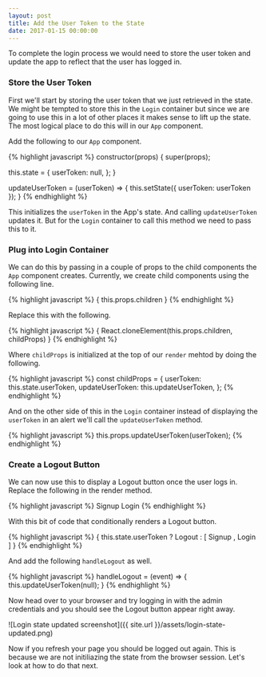 ```yaml
---
layout: post
title: Add the User Token to the State
date: 2017-01-15 00:00:00
---
```


To complete the login process we would need to store the user token and update the app to reflect that the user has logged in.

### Store the User Token

First we'll start by storing the user token that we just retrieved in the state. We might be tempted to store this in the `Login` container but since we are going to use this in a lot of other places it makes sense to lift up the state. The most logical place to do this will in our `App` component.

Add the following to our `App` component.

{% highlight javascript %}
constructor(props) {
  super(props);

  this.state = {
    userToken: null,
  };
}

updateUserToken = (userToken) => {
  this.setState({
    userToken: userToken
  });
}
{% endhighlight %}

This initializes the `userToken` in the App's state. And calling `updateUserToken` updates it. But for the `Login` container to call this method we need to pass this to it.

### Plug into Login Container

We can do this by passing in a couple of props to the child components the `App` component creates. Currently, we create child components using the following line.

{% highlight javascript %}
{ this.props.children }
{% endhighlight %}

Replace this with the following.

{% highlight javascript %}
{ React.cloneElement(this.props.children, childProps) }
{% endhighlight %}

Where `childProps` is initialized at the top of our `render` mehtod by doing the following.

{% highlight javascript %}
const childProps = {
  userToken: this.state.userToken,
  updateUserToken: this.updateUserToken,
};
{% endhighlight %}

And on the other side of this in the `Login` container instead of displaying the `userToken` in an alert we'll call the `updateUserToken` method.

{% highlight javascript %}
this.props.updateUserToken(userToken);
{% endhighlight %}

### Create a Logout Button

We can now use this to display a Logout button once the user logs in. Replace the following in the render method.

{% highlight javascript %}
<LinkContainer to="/signup">
  <NavItem>Signup</NavItem>
</LinkContainer>
<LinkContainer to="/login">
  <NavItem>Login</NavItem>
</LinkContainer>
{% endhighlight %}
 
With this bit of code that conditionally renders a Logout button.

{% highlight javascript %}
{ this.state.userToken
  ? <NavItem onClick={this.handleLogout}>Logout</NavItem>
  : [ <LinkContainer key="1" to="/signup">
        <NavItem>Signup</NavItem>
      </LinkContainer>,
      <LinkContainer key="2" to="/login">
        <NavItem>Login</NavItem>
      </LinkContainer> ] }
{% endhighlight %}

And add the following `handleLogout` as well.

{% highlight javascript %}
handleLogout = (event) => {
  this.updateUserToken(null);
}
{% endhighlight %}

Now head over to your browser and try logging in with the admin credentials and you should see the Logout button appear right away.

![Login state updated screenshot]({{ site.url }}/assets/login-state-updated.png)

Now if you refresh your page you should be logged out again. This is because we are not initiliazing the state from the browser session. Let's look at how to do that next.
